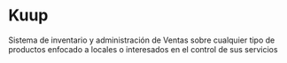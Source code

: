 # Kuup
Sistema de inventario y administración de Ventas sobre cualquier tipo de productos enfocado a locales o interesados en el control de sus servicios
